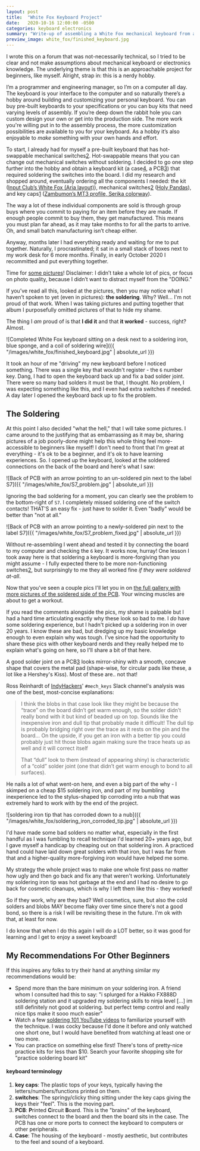 ```yaml
---
layout: post
title:  "White Fox Keyboard Project"
date:   2020-10-16 12:00:00 -0500
categories: keyboard electronics
summary: "Write-up of assembling a White Fox mechanical keyboard from a beginner's perspective"
preview_image: white_fox/finished_keyboard.jpg
---
```


I wrote this on a forum that was not-necessarily technical, so I tried to be clear and not make assumptions about mechanical keyboard or electronics knowledge. The underlying theme is that this is an approachable project for beginners, like myself. Alright, strap in: this is a nerdy hobby.

I’m a programmer and engineering manager, so I’m on a computer all day. The keyboard is your interface to the computer and so naturally there’s a hobby around building and customizing your personal keyboard. You can buy pre-built keyboards to your specifications or you can buy kits that need varying levels of assembly. If you’re deep down the rabbit hole you can custom design your own or get into the production side. The more work you're willing put in to the assembly process, the more customization possibilities are available to you for your keyboard. As a hobby it’s also enjoyable to *make* something with your own hands and effort.

To start, I already had for myself a pre-built keyboard that has hot-swappable mechanical switches[2](#keyboard-terminology). Hot-swappable means that you can change out mechanical switches without soldering. I decided to go one step further into the hobby and obtain a keyboard kit (a case[4](#keyboard-terminology), a PCB[3](#keyboard-terminology)) that required soldering the switches into the board.  I did my research and shopped around, eventually ordering all the components I needed: the kit ([Input Club’s White Fox (Aria layout)](https://input.club/whitefox/)), mechanical switches[2](#keyboard-terminology) ([Holy Pandas](https://drop.com/buy/drop-invyr-holy-panda-mechanical-switches?utm_source=linkshare&referer=YUZ2PB)), and key caps[1](#keyboard-terminology)  ([Zambumon’s MT3 profile, Serika colorway](https://drop.com/buy/drop-zambumon-mt3-serika-custom-keycap-set?utm_source=linkshare&referer=YUZ2PB)).

The way a lot of these individual components are sold is through group buys where you commit to paying for an item before they are made. If enough people commit to buy them, they get manufactured. This means you must plan far ahead, as it may take months to for all the parts to arrive. Oh, and small batch manufacturing isn’t cheap either.

Anyway, months later I had everything ready and waiting for me to put together. Naturally, I procrastinated; it sat in a small stack of boxes next to my work desk for 6 more months. Finally, in early October 2020 I recommitted and put everything together.

Time for [some pictures](https://imgur.com/gallery/RvUlily)! Disclaimer: I didn’t take a whole lot of pics, or focus on photo quality, because I didn’t want to distract myself from the "DOING."

If you’ve read all this, looked at the pictures, then you may notice what I haven’t spoken to yet (even in pictures): **the soldering**. Why? Well… I'm not proud of that work. When I was taking pictures and putting together that album I purposefully omitted pictures of that to hide my shame.

The thing I *am* proud of is that **I did it** and that **it worked** - success, right? Almost.

![Completed White Fox keyboard sitting on a desk next to a soldering iron, blue sponge, and a coil of soldering wire]({{ "/images/white_fox/finished_keyboard.jpg" | absolute_url }})

It took an hour of me "driving" my new keyboard before I noticed something. There was a single key that wouldn't register - the `6` number key. Dang, I had to open the keyboard back up and fix a bad solder joint. There were so many bad solders it must be that, I thought. No problem, I was expecting something like this, and I even had extra switches if needed. A day later I opened the keyboard back up to fix the problem.

## The Soldering

At this point I also decided "what the hell," that I will take some pictures. I came around to the justifying that as embarrassing as it may be, sharing pictures of a job poorly-done might help this whole thing feel more-accessible to beginners like myself! I don't need to front that I'm great at everything - it's ok to be a beginner, and it's ok to have learning experiences. So. I opened up the keyboard, looked at the soldered connections on the back of the board and here's what I saw:

![Back of PCB with an arrow pointing to an un-soldered pin next to the label S7]({{ "/images/white_fox/S7_problem.jpg" | absolute_url }})

Ignoring the bad soldering for a moment, you can clearly see the problem to the bottom-right of `S7`. I completely missed soldering one of the switch contacts! THAT'S an easy fix - just have to solder it. Even "badly" would be better than "not at all."

![Back of PCB with an arrow pointing to a newly-soldered pin next to the label S7]({{ "/images/white_fox/S7_problem_fixed.jpg" | absolute_url }})

Without re-assembling I went ahead and tested it by connecting the board to my computer and checking the `6` key. It works now, hurray! One lesson I took away here is that soldering a keyboard is more-forgiving than you might assume - I fully expected there to be more non-functioning switches[2](#keyboard-terminology), but surprisingly to me they all worked fine *if they were soldered at-all*.

Now that you've seen a couple pics I'll let you in on [the full gallery with more pictures of the soldered side of the PCB](https://imgur.com/gallery/02Jii3Q). Your wincing muscles are about to get a workout.

If you read the comments alongside the pics, my shame is palpable but I had a hard time articulating exactly why these look so bad to me. I *do* have some soldering experience, but I hadn't picked up a soldering iron in over 20 years. I know these are bad, but dredging up my basic knowledge enough to even explain why was tough. I've since had the opportunity to share these pics with other keyboard nerds and they really helped me to explain what's going on here, so I'll share a bit of that here.

A good solder joint on a PCB[3](#keyboard-terminology) looks mirror-shiny with a smooth, concave shape that covers the metal pad (shape-wise, for circular pads like these, a lot like a Hershey's Kiss). Most of these are.. not that!

Ross Reinhardt of [IndyHackers](http://www.indyhackers.org/)' `#mech_keys` Slack channel's analysis was one of the best, most-concise explanations:

> I think the blobs in that case look like they might be because the “trace” on the board didn’t get warm enough, so the solder didn’t really bond with it but kind of beaded up on top. Sounds like the inexpensive iron and dull tip that probably made it difficult! The dull tip is probably bridging right over the trace as it rests on the pin and the board… On the upside, if you get an iron with a better tip you could probably just hit those blobs again making sure the trace heats up as well and it will correct itself 
>
> That “dull” look to them (instead of appearing shiny) is characteristic of a “cold” solder joint (one that didn’t get warm enough to bond to all surfaces).

He nails a lot of what went-on here, and even a big part of the why - I skimped on a cheap $15 soldering iron, and part of my bumbling inexperience led to the stylus-shaped tip corroding into a nub that was extremely hard to work with by the end of the project.

![soldering iron tip that has corroded down to a nub]({{ "/images/white_fox/soldering_iron_corroded_tip.jpg" | absolute_url }})

I'd have made some bad solders no matter what, especially in the first handful as I was fumbling to recall technique I'd learned 20+ years ago, but I gave myself a handicap by cheaping out on that soldering iron. A practiced hand could have laid down great solders with that iron, but I was far from that and a higher-quality more-forgiving iron would have helped me some.

My strategy the whole project was to make one whole first pass no matter how ugly and then go back and fix any that weren't working. Unfortunately my soldering iron tip was hot garbage at the end and I had no desire to go back for cosmetic cleanups, which is why I left them like this - they worked!

So if they work, why are they bad? Well cosmetics, sure, but also the cold solders and blobs MAY become flaky over time since there's not a good bond, so there is a risk I will be revisiting these in the future. I'm ok with that, at least for now.

I do know that when I do this again I will do a LOT better, so it was good for learning and I get to enjoy a sweet keyboard!

## My Recommendations For Other Beginners 

If this inspires any folks to try their hand at anything similar my recommendations would be:

* Spend more than the bare minimum on your soldering iron. A friend whom I consulted had this to say: "i splurged for a Hakko FX888D soldering station and it upgraded my soldering skills to ninja level […] im still definitely not good at soldering. but perfect temp control and really nice tips make it sooo much easier"
* Watch a few [soldering 101 YouTube videos](https://www.youtube.com/watch?v=oqV2xU1fee8) to familiarize yourself with the technique. I was cocky because I'd done it before and only watched one short one, but I would have benefited from watching at least one or two more.
* You can practice on something else first! There's tons of pretty-nice practice kits for less than $10. Search your favorite shopping site for "practice soldering board kit"


#### keyboard terminology

1. **key caps**: The plastic tops of your keys, typically having the letters/numbers/functions printed on them.
1. **switches**: The springy/clicky thing sitting under the key caps giving the keys their "feel". This is the moving part.
1. **PCB**: **P**rinted **C**ircuit **B**oard. This is the "brains" of the keyboard, switches connect to the board and then the board sits in the case. The PCB has one or more ports to connect the keyboard to computers or other peripherals.
1. **Case**: The housing of the keyboard - mostly aesthetic, but contributes to the feel and sound of a keyboard.
